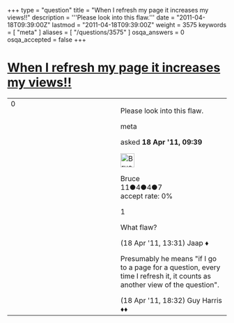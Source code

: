 +++
type = "question"
title = "When I refresh my page it increases my views!!"
description = '''Please look into this flaw.'''
date = "2011-04-18T09:39:00Z"
lastmod = "2011-04-18T09:39:00Z"
weight = 3575
keywords = [ "meta" ]
aliases = [ "/questions/3575" ]
osqa_answers = 0
osqa_accepted = false
+++

<div class="headNormal">

# [When I refresh my page it increases my views!!](/questions/3575/when-i-refresh-my-page-it-increases-my-views)

</div>

<div id="main-body">

<div id="askform">

<table id="question-table" style="width:100%;"><colgroup><col style="width: 50%" /><col style="width: 50%" /></colgroup><tbody><tr class="odd"><td style="width: 30px; vertical-align: top"><div class="vote-buttons"><div id="post-3575-score" class="post-score" title="current number of votes">0</div><div id="favorite-count" class="favorite-count"></div></div></td><td><div id="item-right"><div class="question-body"><p>Please look into this flaw.</p></div><div id="question-tags" class="tags-container tags">meta</div><div id="question-controls" class="post-controls"></div><div class="post-update-info-container"><div class="post-update-info post-update-info-user"><p>asked <strong>18 Apr '11, 09:39</strong></p><img src="https://secure.gravatar.com/avatar/e26c7ebb23eae3f6b8a22c85915807f0?s=32&amp;d=identicon&amp;r=g" class="gravatar" width="32" height="32" alt="Bruce&#39;s gravatar image" /><p>Bruce<br />
<span class="score" title="11 reputation points">11</span><span title="4 badges"><span class="badge1">●</span><span class="badgecount">4</span></span><span title="4 badges"><span class="silver">●</span><span class="badgecount">4</span></span><span title="7 badges"><span class="bronze">●</span><span class="badgecount">7</span></span><br />
<span class="accept_rate" title="Rate of the user&#39;s accepted answers">accept rate:</span> <span title="Bruce has no accepted answers">0%</span></p></div></div><div id="comments-container-3575" class="comments-container"><span id="3584"></span><div id="comment-3584" class="comment"><div id="post-3584-score" class="comment-score">1</div><div class="comment-text"><p>What flaw?</p></div><div id="comment-3584-info" class="comment-info"><span class="comment-age">(18 Apr '11, 13:31)</span> Jaap ♦</div></div><span id="3593"></span><div id="comment-3593" class="comment"><div id="post-3593-score" class="comment-score"></div><div class="comment-text"><p>Presumably he means "if I go to a page for a question, every time I refresh it, it counts as another view of the question".</p></div><div id="comment-3593-info" class="comment-info"><span class="comment-age">(18 Apr '11, 18:32)</span> Guy Harris ♦♦</div></div></div><div id="comment-tools-3575" class="comment-tools"></div><div class="clear"></div><div id="comment-3575-form-container" class="comment-form-container"></div><div class="clear"></div></div></td></tr></tbody></table>

</div>

</div>

